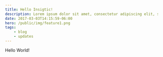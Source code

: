 ```yaml
---
title: Hello Insigtic!
description: Lorem ipsum dolor sit amet, consectetur adipiscing elit, sed do eiusmod tempor incididunt ut labore et dolore magna aliqua. Ut enim ad minim veniam
date: 2017-03-03T14:15:59-06:00
hero: /public/img/feature1.png
tags:
    - blog
    - updates
---
```


Hello World!